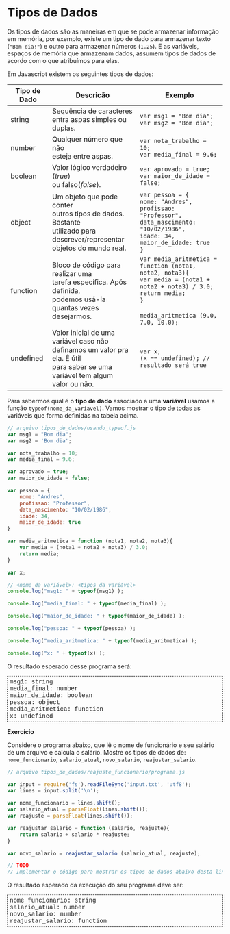 <script src="../jquery-3.4.1.min.js"></script>
<script src="../jquery_preventDefault.js"></script>
<link rel="stylesheet" type="text/css" href="../style.css">

# Tipos de Dados

Os tipos de dados são as maneiras em que se pode armazenar informação em memória, por exemplo, existe um tipo de dado para armazenar texto (`"Bom dia!"`) e outro para armazenar números (`1.25`). E as variáveis, espaços de memória que armazenam dados, assumem tipos de dados de acordo com o que atribuímos para elas.

Em Javascript existem os seguintes tipos de dados:

| **Tipo de Dado** | **Descricão** | **Exemplo**
| ----- | ------ | ------ |
| string | Sequência de caracteres <br> entra aspas simples ou duplas. | `var msg1 = "Bom dia";`<br> `var msg2 = 'Bom dia';`
| number | Qualquer número que não<br>esteja entre aspas. | `var nota_trabalho = 10;`<br>`var media_final = 9.6;`
| boolean | Valor lógico verdadeiro (*true*)<br> ou falso(*false*). | `var aprovado = true;`<br>`var maior_de_idade = false;`
| object | Um objeto que pode conter<br>outros tipos de dados. Bastante<br>utilizado para descrever/representar<br>objetos do mundo real. | `var pessoa = {`<br>`nome: "Andres",`<br>`profissao: "Professor",`<br>`data_nascimento: "10/02/1986",`<br>`idade: 34,`<br>`maior_de_idade: true`<br>`}`
| function | Bloco de código para realizar uma<br>tarefa específica. Após definida, <br> podemos usá-la quantas vezes <br> desejarmos. | `var media_aritmetica = function (nota1, nota2, nota3){`<br>`var media = (nota1 + nota2 + nota3) / 3.0;`<br>`return media;`<br>`}`<br><br>`media_aritmetica (9.0, 7.0, 10.0);` 
| undefined | Valor inicial de uma variável caso não <br>definamos um valor pra ela. É útil <br> para saber se uma variável tem algum <br> valor ou não.| `var x;`<br>`(x == undefined); // resultado será true`<br> 

Para sabermos qual é o **tipo de dado** associado a uma **variável** usamos a função `typeof(nome_da_variavel)`. Vamos mostrar o tipo de todas as variáveis que forma definidas na tabela acima.

```javascript
// arquivo tipos_de_dados/usando_typeof.js
var msg1 = "Bom dia";
var msg2 = 'Bom dia';

var nota_trabalho = 10;
var media_final = 9.6;

var aprovado = true;
var maior_de_idade = false;

var pessoa = {
    nome: "Andres",
    profissao: "Professor",
    data_nascimento: "10/02/1986",
    idade: 34,
    maior_de_idade: true
}

var media_aritmetica = function (nota1, nota2, nota3){
    var media = (nota1 + nota2 + nota3) / 3.0;
    return media;
}

var x;

// <nome da variável>: <tipos da variável>
console.log("msg1: " + typeof(msg1) );

console.log("media_final: " + typeof(media_final) );

console.log("maior_de_idade: " + typeof(maior_de_idade) );

console.log("pessoa: " + typeof(pessoa) );

console.log("media_aritmetica: " + typeof(media_aritmetica) );

console.log("x: " + typeof(x) );
```

O resultado esperado desse programa será:
<div style="border: 1px dashed black; padding: 5px; font-family: courier">
msg1: string<br>
media_final: number<br>
maior_de_idade: boolean<br>
pessoa: object<br>
media_aritmetica: function<br>
x: undefined
</div>

**Exercício**

Considere o programa abaixo, que lê o nome de funcionário e seu salário de um arquivo e calcula o salário. Mostre os tipos de dados de: `nome_funcionario`, `salario_atual`, `novo_salario`, `reajustar_salario`.

```javascript
// arquivo tipos_de_dados/reajuste_funcionario/programa.js

var input = require('fs').readFileSync('input.txt', 'utf8');
var lines = input.split('\n');

var nome_funcionario = lines.shift();
var salario_atual = parseFloat(lines.shift());
var reajuste = parseFloat(lines.shift());

var reajustar_salario = function (salario, reajuste){
    return salario + salario * reajuste;
}

var novo_salario = reajustar_salario (salario_atual, reajuste);

// TODO
// Implementar o código para mostrar os tipos de dados abaixo desta linha.
```

O resultado esperado da execução do seu programa deve ser:
<div style="border: 1px dashed black; padding: 5px; font-family: courier">
nome_funcionario: string<br>
salario_atual: number<br>
novo_salario: number<br>
reajustar_salario: function<br>
</div>

